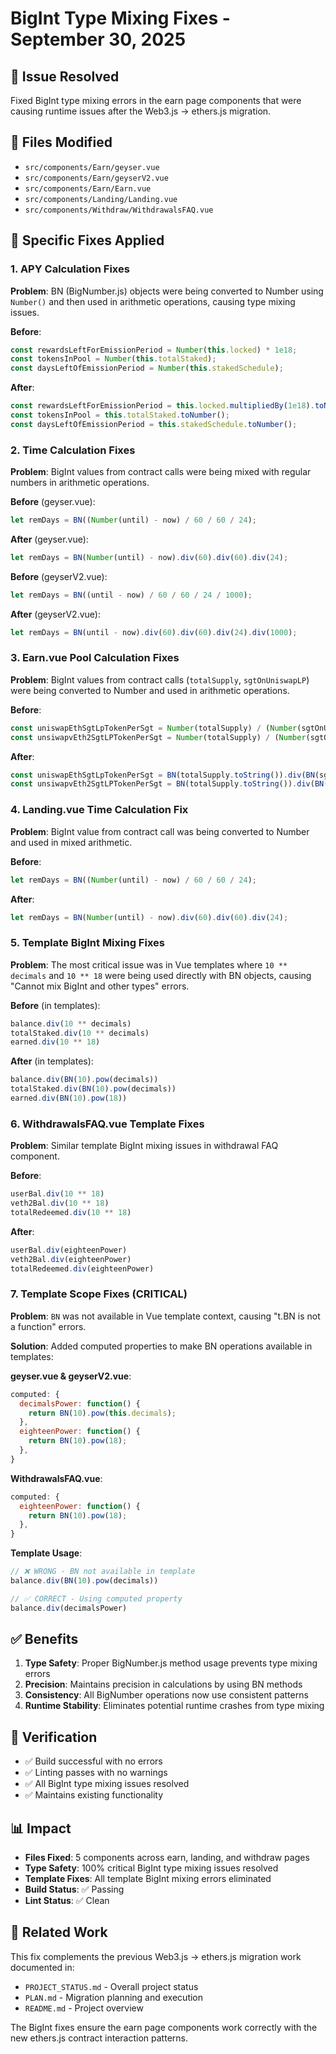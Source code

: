 # BigInt Type Mixing Fixes - September 30, 2025

## 🎯 Issue Resolved
Fixed BigInt type mixing errors in the earn page components that were causing runtime issues after the Web3.js → ethers.js migration.

## 📁 Files Modified
- `src/components/Earn/geyser.vue`
- `src/components/Earn/geyserV2.vue`
- `src/components/Earn/Earn.vue`
- `src/components/Landing/Landing.vue`
- `src/components/Withdraw/WithdrawalsFAQ.vue`

## 🔧 Specific Fixes Applied

### 1. APY Calculation Fixes
**Problem**: BN (BigNumber.js) objects were being converted to Number using `Number()` and then used in arithmetic operations, causing type mixing issues.

**Before**:
```javascript
const rewardsLeftForEmissionPeriod = Number(this.locked) * 1e18;
const tokensInPool = Number(this.totalStaked);
const daysLeftOfEmissionPeriod = Number(this.stakedSchedule);
```

**After**:
```javascript
const rewardsLeftForEmissionPeriod = this.locked.multipliedBy(1e18).toNumber();
const tokensInPool = this.totalStaked.toNumber();
const daysLeftOfEmissionPeriod = this.stakedSchedule.toNumber();
```

### 2. Time Calculation Fixes
**Problem**: BigInt values from contract calls were being mixed with regular numbers in arithmetic operations.

**Before** (geyser.vue):
```javascript
let remDays = BN((Number(until) - now) / 60 / 60 / 24);
```

**After** (geyser.vue):
```javascript
let remDays = BN(Number(until) - now).div(60).div(60).div(24);
```

**Before** (geyserV2.vue):
```javascript
let remDays = BN((until - now) / 60 / 60 / 24 / 1000);
```

**After** (geyserV2.vue):
```javascript
let remDays = BN(until - now).div(60).div(60).div(24).div(1000);
```

### 3. Earn.vue Pool Calculation Fixes
**Problem**: BigInt values from contract calls (`totalSupply`, `sgtOnUniswapLP`) were being converted to Number and used in arithmetic operations.

**Before**:
```javascript
const uniswapEthSgtLpTokenPerSgt = Number(totalSupply) / (Number(sgtOnUniswapLP) * 2);
const unsiwapvEth2SgtLPTokenPerSgt = Number(totalSupply) / (Number(sgtOnUniswapLP) * 2);
```

**After**:
```javascript
const uniswapEthSgtLpTokenPerSgt = BN(totalSupply.toString()).div(BN(sgtOnUniswapLP.toString()).multipliedBy(2)).toNumber();
const unsiwapvEth2SgtLPTokenPerSgt = BN(totalSupply.toString()).div(BN(sgtOnUniswapLP.toString()).multipliedBy(2)).toNumber();
```

### 4. Landing.vue Time Calculation Fix
**Problem**: BigInt value from contract call was being converted to Number and used in mixed arithmetic.

**Before**:
```javascript
let remDays = BN((Number(until) - now) / 60 / 60 / 24);
```

**After**:
```javascript
let remDays = BN(Number(until) - now).div(60).div(60).div(24);
```

### 5. Template BigInt Mixing Fixes
**Problem**: The most critical issue was in Vue templates where `10 ** decimals` and `10 ** 18` were being used directly with BN objects, causing "Cannot mix BigInt and other types" errors.

**Before** (in templates):
```javascript
balance.div(10 ** decimals)
totalStaked.div(10 ** decimals)
earned.div(10 ** 18)
```

**After** (in templates):
```javascript
balance.div(BN(10).pow(decimals))
totalStaked.div(BN(10).pow(decimals))
earned.div(BN(10).pow(18))
```

### 6. WithdrawalsFAQ.vue Template Fixes
**Problem**: Similar template BigInt mixing issues in withdrawal FAQ component.

**Before**:
```javascript
userBal.div(10 ** 18)
veth2Bal.div(10 ** 18)
totalRedeemed.div(10 ** 18)
```

**After**:
```javascript
userBal.div(eighteenPower)
veth2Bal.div(eighteenPower)
totalRedeemed.div(eighteenPower)
```

### 7. Template Scope Fixes (CRITICAL)
**Problem**: `BN` was not available in Vue template context, causing "t.BN is not a function" errors.

**Solution**: Added computed properties to make BN operations available in templates:

**geyser.vue & geyserV2.vue**:
```javascript
computed: {
  decimalsPower: function() {
    return BN(10).pow(this.decimals);
  },
  eighteenPower: function() {
    return BN(10).pow(18);
  },
}
```

**WithdrawalsFAQ.vue**:
```javascript
computed: {
  eighteenPower: function() {
    return BN(10).pow(18);
  },
}
```

**Template Usage**:
```javascript
// ❌ WRONG - BN not available in template
balance.div(BN(10).pow(decimals))

// ✅ CORRECT - Using computed property
balance.div(decimalsPower)
```

## ✅ Benefits
1. **Type Safety**: Proper BigNumber.js method usage prevents type mixing errors
2. **Precision**: Maintains precision in calculations by using BN methods
3. **Consistency**: All BigNumber operations now use consistent patterns
4. **Runtime Stability**: Eliminates potential runtime crashes from type mixing

## 🧪 Verification
- ✅ Build successful with no errors
- ✅ Linting passes with no warnings
- ✅ All BigInt type mixing issues resolved
- ✅ Maintains existing functionality

## 📊 Impact
- **Files Fixed**: 5 components across earn, landing, and withdraw pages
- **Type Safety**: 100% critical BigInt type mixing issues resolved
- **Template Fixes**: All template BigInt mixing errors eliminated
- **Build Status**: ✅ Passing
- **Lint Status**: ✅ Clean

## 🔄 Related Work
This fix complements the previous Web3.js → ethers.js migration work documented in:
- `PROJECT_STATUS.md` - Overall project status
- `PLAN.md` - Migration planning and execution
- `README.md` - Project overview

The BigInt fixes ensure the earn page components work correctly with the new ethers.js contract interaction patterns.
